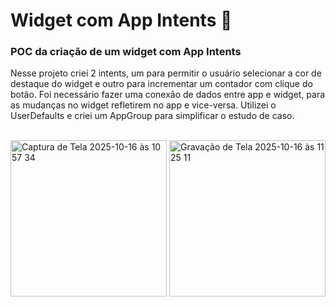 # Widget com App Intents 🍎

### POC da criação de um widget com App Intents

Nesse projeto criei 2 intents, um para permitir o usuário selecionar a cor de destaque do widget e outro para incrementar um contador com clique do botão. Foi necessário fazer uma conexão de dados entre app e widget, para as mudanças no widget refletirem no app e vice-versa. Utilizei o UserDefaults e criei um AppGroup para simplificar o estudo de caso.

<br/>

<img width="250" alt="Captura de Tela 2025-10-16 às 10 57 34" src="https://github.com/user-attachments/assets/86998249-05ba-45d4-8d20-53d7d9faa3f4" />

<img width="250" alt="Gravação de Tela 2025-10-16 às 11 25 11" src="https://github.com/user-attachments/assets/be1911cf-2340-42f4-a19c-c699b18b71c2" />
